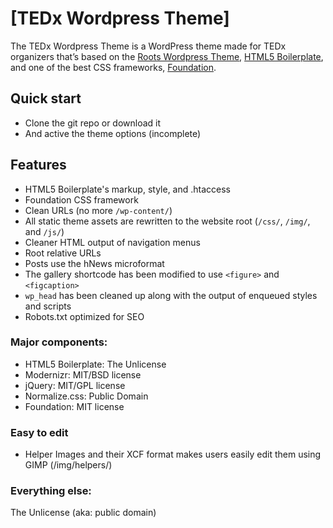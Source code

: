 # [TEDx Wordpress Theme]

The TEDx Wordpress Theme is a WordPress theme made for TEDx organizers that’s based on the [Roots Wordpress Theme](http://www.rootstheme.com/), [HTML5 Boilerplate](http://html5boilerplate.com/), and one of the best CSS frameworks, [Foundation](http://foundation.zurb.com/).

## Quick start

* Clone the git repo or download it
* And active the theme options (incomplete)

## Features

* HTML5 Boilerplate's markup, style, and .htaccess
* Foundation CSS framework
* Clean URLs (no more `/wp-content/`)
* All static theme assets are rewritten to the website root (`/css/`, `/img/`, and `/js/`)
* Cleaner HTML output of navigation menus
* Root relative URLs
* Posts use the hNews microformat
* The gallery shortcode has been modified to use `<figure>` and `<figcaption>`
* `wp_head` has been cleaned up along with the output of enqueued styles and scripts
* Robots.txt optimized for SEO

### Major components:

* HTML5 Boilerplate: The Unlicense
* Modernizr: MIT/BSD license
* jQuery: MIT/GPL license
* Normalize.css: Public Domain
* Foundation: MIT license

### Easy to edit

* Helper Images and their XCF format makes users easily edit them using GIMP (/img/helpers/)

### Everything else:

The Unlicense (aka: public domain)
